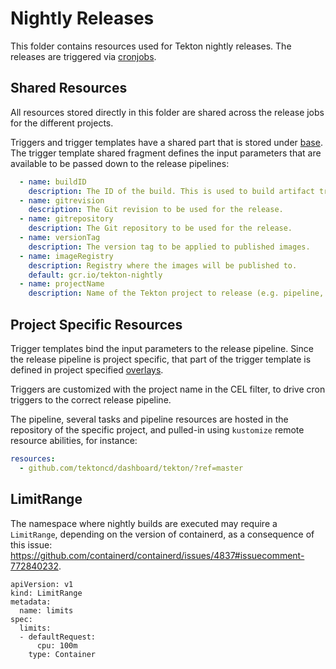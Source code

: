 # Nightly Releases

This folder contains resources used for Tekton nightly releases.
The releases are triggered via [cronjobs](../../cronjobs/dogfooding/releases).

## Shared Resources

All resources stored directly in this folder are shared across the release
jobs for the different projects.

Triggers and trigger templates have a shared part that is stored under [base](./base). The trigger template shared fragment defines the input parameters that
are available to be passed down to the release pipelines:

```yaml
  - name: buildID
    description: The ID of the build. This is used to build artifact tracking.
  - name: gitrevision
    description: The Git revision to be used for the release.
  - name: gitrepository
    description: The Git repository to be used for the release.
  - name: versionTag
    description: The version tag to be applied to published images.
  - name: imageRegistry
    description: Registry where the images will be published to.
    default: gcr.io/tekton-nightly
  - name: projectName
    description: Name of the Tekton project to release (e.g. pipeline, triggers, etc).
```

## Project Specific Resources

Trigger templates bind the input parameters to the release pipeline. Since the
release pipeline is project specific, that part of the trigger template is
defined in project specified [overlays](./overlays).

Triggers are customized with the project name in the CEL filter, to drive cron
triggers to the correct release pipeline.

The pipeline, several tasks and pipeline resources are hosted in the repository
of the specific project, and pulled-in using `kustomize` remote resource abilities, for instance:

```yaml
resources:
  - github.com/tektoncd/dashboard/tekton/?ref=master
```

## LimitRange

The namespace where nightly builds are executed may require a `LimitRange`,
depending on the version of containerd, as a consequence of this issue: https://github.com/containerd/containerd/issues/4837#issuecomment-772840232.

```
apiVersion: v1
kind: LimitRange
metadata:
  name: limits
spec:
  limits:
  - defaultRequest:
      cpu: 100m
    type: Container
```